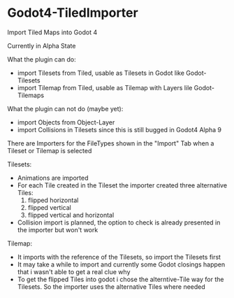 # Godot4-TiledImporter
Import Tiled Maps into Godot 4

Currently in Alpha State

What the plugin can do:
- import Tilesets from Tiled, usable as Tilesets in Godot like Godot-Tilesets
- import Tilemap from Tiled, usable as Tilemap with Layers lile Godot-Tilemaps

What the plugin can not do (maybe yet):
- import Objects from Object-Layer
- import Collisions in Tilesets since this is still bugged in Godot4 Alpha 9

There are Importers for the FileTypes shown in the "Import" Tab when a Tileset or Tilemap is selected

Tilesets:
- Animations are imported
- For each Tile created in the Tileset the importer created three alternative Tiles: 
  1. flipped horizontal
  2. flipped vertical
  3. flipped vertical and horizontal
- Collision import is planned, the option to check is already presented in the importer but won't work

Tilemap:
- It imports with the reference of the Tilesets, so import the Tilesets first
- It may take a while to import and currently some Godot closings happen that i wasn't able to get a real clue why
- To get the flipped Tiles into godot i chose the alterntive-Tile way for the Tilesets. So the importer uses the alternative Tiles where needed
